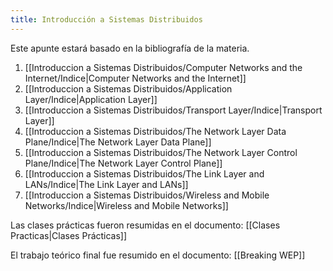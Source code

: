 ```yaml
---
title: Introducción a Sistemas Distribuidos
---
```


Este apunte estará basado en la bibliografía de la materia.

1. [[Introduccion a Sistemas Distribuidos/Computer Networks and the Internet/Indice|Computer Networks and the Internet]]
2. [[Introduccion a Sistemas Distribuidos/Application Layer/Indice|Application Layer]]
3. [[Introduccion a Sistemas Distribuidos/Transport Layer/Indice|Transport Layer]]
4. [[Introduccion a Sistemas Distribuidos/The Network Layer Data Plane/Indice|The Network Layer Data Plane]]
5. [[Introduccion a Sistemas Distribuidos/The Network Layer Control Plane/Indice|The Network Layer Control Plane]]
6. [[Introduccion a Sistemas Distribuidos/The Link Layer and LANs/Indice|The Link Layer and LANs]]
7. [[Introduccion a Sistemas Distribuidos/Wireless and Mobile Networks/Indice|Wireless and Mobile Networks]]

Las clases prácticas fueron resumidas en el documento: [[Clases Practicas|Clases Prácticas]]

El trabajo teórico final fue resumido en el documento: [[Breaking WEP]]
